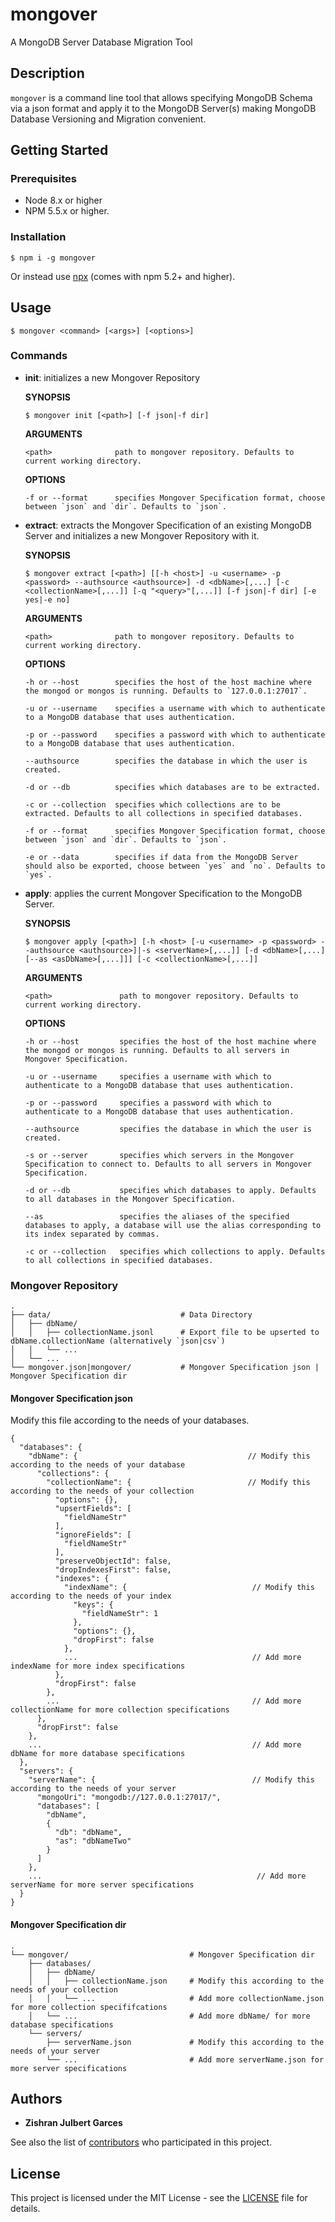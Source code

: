 # mongover
A MongoDB Server Database Migration Tool

## Description
`mongover` is a command line tool that allows specifying MongoDB Schema via a json format and apply it to the MongoDB Server(s) making MongoDB Database Versioning and Migration convenient.

## Getting Started
### Prerequisites
* Node 8.x or higher
* NPM 5.5.x or higher.

### Installation
```shell
$ npm i -g mongover
```
Or instead use [npx](https://medium.com/@ma1ybekatz/introducing-npx-an-npm-package-runner-55f7d4bd282b) (comes with npm 5.2+ and higher).

## Usage
```shell
$ mongover <command> [<args>] [<options>]
```

### Commands
* **init**: initializes a new Mongover Repository
  
  **SYNOPSIS**

  ```shell
  $ mongover init [<path>] [-f json|-f dir]
  ```

  **ARGUMENTS**

      <path>              path to mongover repository. Defaults to current working directory.

  **OPTIONS**

      -f or --format      specifies Mongover Specification format, choose between `json` and `dir`. Defaults to `json`.

* **extract**: extracts the Mongover Specification of an existing MongoDB Server and initializes a new Mongover Repository with it.
  
  **SYNOPSIS**

  ```shell
  $ mongover extract [<path>] [[-h <host>] -u <username> -p <password> --authsource <authsource>] -d <dbName>[,...] [-c <collectionName>[,...]] [-q "<query>"[,...]] [-f json|-f dir] [-e yes|-e no] 
  ```

  **ARGUMENTS**

      <path>              path to mongover repository. Defaults to current working directory.

  **OPTIONS**

      -h or --host        specifies the host of the host machine where the mongod or mongos is running. Defaults to `127.0.0.1:27017`.

      -u or --username    specifies a username with which to authenticate to a MongoDB database that uses authentication.

      -p or --password    specifies a password with which to authenticate to a MongoDB database that uses authentication.

      --authsource        specifies the database in which the user is created.

      -d or --db          specifies which databases are to be extracted.

      -c or --collection  specifies which collections are to be extracted. Defaults to all collections in specified databases.

      -f or --format      specifies Mongover Specification format, choose between `json` and `dir`. Defaults to `json`.

      -e or --data        specifies if data from the MongoDB Server should also be exported, choose between `yes` and `no`. Defaults to `yes`.
     
* **apply**: applies the current Mongover Specification to the MongoDB Server.
  
  **SYNOPSIS**

  ```shell
  $ mongover apply [<path>] [-h <host> [-u <username> -p <password> --authsource <authsource>]|-s <serverName>[,...]] [-d <dbName>[,...] [--as <asDbName>[,...]]] [-c <collectionName>[,...]]
  ```

  **ARGUMENTS**

      <path>               path to mongover repository. Defaults to current working directory.

  **OPTIONS**

      -h or --host         specifies the host of the host machine where the mongod or mongos is running. Defaults to all servers in Mongover Specification.

      -u or --username     specifies a username with which to authenticate to a MongoDB database that uses authentication.

      -p or --password     specifies a password with which to authenticate to a MongoDB database that uses authentication.

      --authsource         specifies the database in which the user is created.

      -s or --server       specifies which servers in the Mongover Specification to connect to. Defaults to all servers in Mongover Specification.

      -d or --db           specifies which databases to apply. Defaults to all databases in the Mongover Specification.

      --as                 specifies the aliases of the specified databases to apply, a database will use the alias corresponding to its index separated by commas.

      -c or --collection   specifies which collections to apply. Defaults to all collections in specified databases.

### Mongover Repository
    .
    ├── data/                             # Data Directory
    │   ├── dbName/             
    │   │   ├── collectionName.jsonl      # Export file to be upserted to dbName.collectionName (alternatively `json|csv`)
    │   │   └── ...
    │   └── ...
    └── mongover.json|mongover/           # Mongover Specification json | Mongover Specification dir

#### Mongover Specification json
Modify this file according to the needs of your databases.
```json5
{
  "databases": {
    "dbName": {                                      // Modify this according to the needs of your database
      "collections": {                                
        "collectionName": {                          // Modify this according to the needs of your collection
          "options": {},
          "upsertFields": [
            "fieldNameStr"
          ],
          "ignoreFields": [
            "fieldNameStr"
          ],
          "preserveObjectId": false,
          "dropIndexesFirst": false,
          "indexes": {
            "indexName": {                            // Modify this according to the needs of your index
              "keys": {
                "fieldNameStr": 1
              },
              "options": {},
              "dropFirst": false
            },
            ...                                       // Add more indexName for more index specifications
          },
          "dropFirst": false
        },
        ...                                           // Add more collectionName for more collection specifications
      },
      "dropFirst": false
    },
    ...                                               // Add more dbName for more database specifications
  },
  "servers": {
    "serverName": {                                   // Modify this according to the needs of your server
      "mongoUri": "mongodb://127.0.0.1:27017/",
      "databases": [
        "dbName",
        {
          "db": "dbName",
          "as": "dbNameTwo"
        }
      ]
    },
    ...                                                // Add more serverName for more server specifications
  }
}
```

#### Mongover Specification dir
    .
    └── mongover/                           # Mongover Specification dir
        ├── databases/
        │   ├── dbName/
        │   │   ├── collectionName.json     # Modify this according to the needs of your collection
        │   │   └── ...                     # Add more collectionName.json for more collection specififcations
        │   └── ...                         # Add more dbName/ for more database specifications
        └── servers/
            ├── serverName.json             # Modify this according to the needs of your server
            └── ...                         # Add more serverName.json for more server specifications

## Authors
* **Zishran Julbert Garces**

See also the list of [contributors](https://github.com/superzish/mongover/contributors) who participated in this project.

## License
This project is licensed under the MIT License - see the [LICENSE](https://github.com/superzish/mongover/blob/master/LICENSE) file for details.
